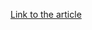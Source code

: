 [Link to the article](https://bleepingcomputer.com/news/security/suncrypt-ransomware-is-still-alive-and-kicking-in-2022/)
